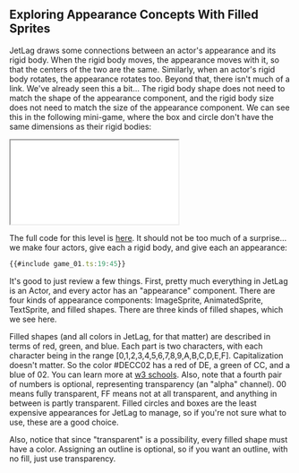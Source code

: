 ## Exploring Appearance Concepts With Filled Sprites

JetLag draws some connections between an actor's appearance and its rigid body.
When the rigid body moves, the appearance moves with it, so that the centers of
the two are the same.  Similarly, when an actor's rigid body rotates, the
appearance rotates too.  Beyond that, there isn't much of a link.  We've already
seen this a bit... The rigid body shape does not need to match the shape of the
appearance component, and the rigid body size does not need to match the size of
the appearance component.  We can see this in the following mini-game, where the
box and circle don't have the same dimensions as their rigid bodies:

<iframe src="./game_01.iframe.html"></iframe>

The full code for this level is [here](game_01.ts).  It should not be too much
of a surprise... we make four actors, give each a rigid body, and give each an
appearance:

```typescript
{{#include game_01.ts:19:45}}
```

It's good to just review a few things.  First, pretty much everything in JetLag
is an Actor, and every actor has an "appearance" component.  There are four
kinds of appearance components: ImageSprite, AnimatedSprite, TextSprite, and
filled shapes. There are three kinds of filled shapes, which we see here.

Filled shapes (and all colors in JetLag, for that matter) are described in terms
of red, green, and blue.  Each part is two characters, with each character being
in the range [0,1,2,3,4,5,6,7,8,9,A,B,C,D,E,F]. Capitalization doesn't matter.
So the color #DECC02 has a red of DE, a green of CC, and a blue of 02.  You can
learn more at [w3 schools](https://www.w3schools.com/colors/colors_picker.asp).
Also, note that a fourth pair of numbers is optional, representing transparency
(an "alpha" channel).  00 means fully transparent, FF means not at all
transparent, and anything in between is partly transparent.  Filled circles
and boxes are the least expensive appearances for JetLag to manage, so if you're
not sure what to use, these are a good choice.

Also, notice that since "transparent" is a possibility, every filled shape must
have a color.  Assigning an outline is optional, so if you want an outline, with
no fill, just use transparency.
